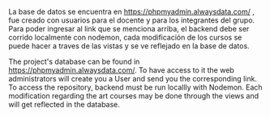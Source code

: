 La base de datos se encuentra en https://phpmyadmin.alwaysdata.com/ , fue creado con usuarios para el docente y para los integrantes del grupo. Para poder ingresar al link que se menciona arriba, el backend debe ser corrido localmente con nodemon, cada modificación de los cursos se puede hacer a traves de las vistas y se ve reflejado en la base de datos.

The project's database can be found in https://phpmyadmin.alwaysdata.com/. To have access to it the web administrators will create you a User and send you the corresponding link. To access the repository, backend must be run locallly with Nodemon. Each modification regarding the art courses may be done through the views and will get reflected in the database.
